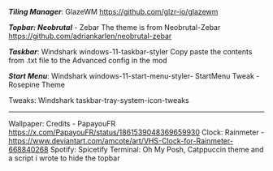 ***Tiling Manager***: GlazeWM
https://github.com/glzr-io/glazewm

***Topbar: Neobrutal*** - Zebar
The theme is from Neobrutal-Zebar
https://github.com/adriankarlen/neobrutal-zebar

***Taskbar***: Windshark
windows-11-taskbar-styler
Copy paste the contents from .txt file to the Advanced config in the mod

***Start Menu***: Windshark 
windows-11-start-menu-styler- StartMenu Tweak - Rosepine Theme

Tweaks: Windshark
taskbar-tray-system-icon-tweaks

---------------------------------------------------

Wallpaper: Credits - PapayouFR https://x.com/PapayouFR/status/1861539048369659930
Clock: Rainmeter - https://www.deviantart.com/amcote/art/VHS-Clock-for-Rainmeter-668840268
Spotify: Spicetify
Terminal: Oh My Posh, Catppuccin theme and a script i wrote to hide the topbar